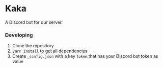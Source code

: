 # Kaka

A Discord bot for our server.

### Developing

1. Clone the repository
1. `yarn install` to get all dependencies
1. Create `_config.json` with a key `token` that has your Discord bot token as value
